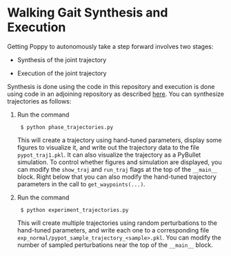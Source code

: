 # Walking Gait Synthesis and Execution

Getting Poppy to autonomously take a step forward involves two stages:

- Synthesis of the joint trajectory

- Execution of the joint trajectory

Synthesis is done using the code in this repository and execution is done using code in an adjoining repository as described [here](https://github.com/garrettkatz/poppy-muffin/blob/master/scripts/walk.md).  You can synthesize trajectories as follows:

1. Run the command

        $ python phase_trajectories.py

    This will create a trajectory using hand-tuned parameters, display some figures to visualize it, and write out the trajectory data to the file `pypot_traj1.pkl`.  It can also visualize the trajectory as a PyBullet simulation.  To control whether figures and simulation are displayed, you can modify the `show_traj` and `run_traj` flags at the top of the `__main__` block.  Right below that you can also modify the hand-tuned trajectory parameters in the call to `get_waypoints(...)`.

2. Run the command

        $ python experiment_trajectories.py

    This will create multiple trajectories using random perturbations to the hand-tuned parameters, and write each one to a corresponding file `exp_normal/pypot_sample_trajectory_<sample>.pkl`.  You can modify the number of sampled perturbations near the top of the `__main__` block.

